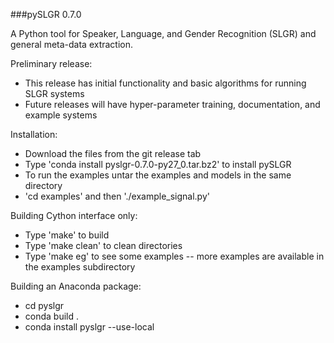 ###pySLGR 0.7.0

A Python tool for Speaker, Language, and Gender Recognition (SLGR) and general meta-data extraction.


Preliminary release:
* This release has initial functionality and basic algorithms for running SLGR systems 
* Future releases will have hyper-parameter training, documentation, and example systems

Installation:
* Download the files from the git release tab 
* Type 'conda install pyslgr-0.7.0-py27_0.tar.bz2' to install pySLGR
* To run the examples untar the examples and models in the same directory
* 'cd examples' and then './example_signal.py' 

Building Cython interface only:
* Type 'make' to build
* Type 'make clean' to clean directories
* Type 'make eg' to see some examples -- more examples are available in the examples subdirectory

Building an Anaconda package:
* cd pyslgr
* conda build . 
* conda install pyslgr --use-local

